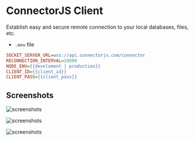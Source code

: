 # ConnectorJS Client

Establish easy and secure remote connection to your local databases, files, etc.


- `.env` file

```ini
SOCKET_SERVER_URL=wss://api.connectorjs.com/connector
RECONNECTION_INTERVAL=20000
NODE_ENV={{develoment | production}}
CLIENT_ID={{client_id}}
CLIENT_PASS={{client_pass}}
```



## Screenshots

![screenshots](./docs/screenshots/Screenshot_1.jpg)

![screenshots](docs/screenshots/Screenshot_2.jpg)

![screenshots](docs/screenshots/Screenshot_3.jpg)

